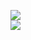 [![](https://img.shields.io/badge/Made%20With-Github%20Spray-lightgrey.svg?style=for-the-badge&logo=github)](https://github.com/Annihil/github-spray#22314)  
[![](https://i.imgur.com/2DrTn0Z.gif)](https://github.com/Annihil/github-spray)
